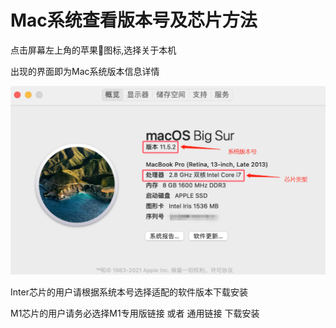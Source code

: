 # Mac系统查看版本号及芯片方法

点击屏幕左上角的苹果:apple:图标,选择关于本机

出现的界面即为Mac系统版本信息详情

![4-1](assets/4-1.png)

Inter芯片的用户请根据系统本号选择适配的软件版本下载安装

M1芯片的用户请务必选择M1专用版链接 或者 通用链接 下载安装